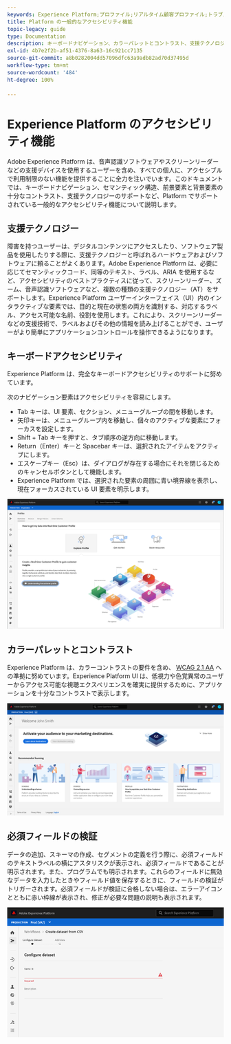 ```yaml
---
keywords: Experience Platform;プロファイル;リアルタイム顧客プロファイル;トラブルシューティング;API;統合プロファイル;統合プロファイル;統合;プロファイル;rtcp;XDMグラフ
title: Platform の一般的なアクセシビリティ機能
topic-legacy: guide
type: Documentation
description: キーボードナビゲーション、カラーパレットとコントラスト、支援テクノロジーのサポートなど、Adobe Experience Platform でサポートされている一般的なアクセシビリティ機能について説明します。
exl-id: 4b7e2f2b-af51-4376-8a63-16c921cc7135
source-git-commit: a8b0282004dd57096dfc63a9adb82ad70d37495d
workflow-type: tm+mt
source-wordcount: '484'
ht-degree: 100%

---
```


# Experience Platform のアクセシビリティ機能

Adobe Experience Platform は、音声認識ソフトウェアやスクリーンリーダーなどの支援デバイスを使用するユーザーを含め、すべての個人に、アクセシブルで利用制限のない機能を提供することに全力を注いでいます。このドキュメントでは、キーボードナビゲーション、セマンティック構造、前景要素と背景要素の十分なコントラスト、支援テクノロジーのサポートなど、Platform でサポートされている一般的なアクセシビリティ機能について説明します。

## 支援テクノロジー

障害を持つユーザーは、デジタルコンテンツにアクセスしたり、ソフトウェア製品を使用したりする際に、支援テクノロジーと呼ばれるハードウェアおよびソフトウェアに頼ることがよくあります。Adobe Experience Platform は、必要に応じてセマンティックコード、同等のテキスト、ラベル、ARIA を使用するなど、アクセシビリティのベストプラクティスに従って、スクリーンリーダー、ズーム、音声認識ソフトウェアなど、複数の種類の支援テクノロジー（AT）をサポートします。Experience Platform ユーザーインターフェイス（UI）内のインタラクティブな要素では、目的と現在の状態の両方を識別する、対応するラベル、アクセス可能な名前、役割を使用します。これにより、スクリーンリーダーなどの支援技術で、ラベルおよびその他の情報を読み上げることができ、ユーザーがより簡単にアプリケーションコントロールを操作できるようになります。

## キーボードアクセシビリティ

Experience Platform は、完全なキーボードアクセシビリティのサポートに努めています。

次のナビゲーション要素はアクセシビリティを容易にします。
* Tab キーは、UI 要素、セクション、メニューグループの間を移動します。
* 矢印キーは、メニューグループ内を移動し、個々のアクティブな要素にフォーカスを設定します。
* Shift + Tab キーを押すと、タブ順序の逆方向に移動します。
* Return（Enter）キーと Spacebar キーは、選択されたアイテムをアクティブにします。
* エスケープキー（Esc）は、ダイアログが存在する場合にそれを閉じるためのキャンセルボタンとして機能します。
* Experience Platform では、選択された要素の周囲に青い境界線を表示し、現在フォーカスされている UI 要素を明示します。

![フォーカスされていることを示すために、選択された要素の周囲に表示される青い境界線。](images/profile-overview-tab.png)

## カラーパレットとコントラスト

Experience Platform は、カラーコントラストの要件を含め、 [WCAG 2.1 AA](https://www.w3.org/TR/WCAG/) への準拠に努めています。Experience Platform UI は、低視力や色覚異常のユーザーからアクセス可能な視聴エクスペリエンスを確実に提供するために、アプリケーションを十分なコントラストで表示します。

![ Experience Platform UI のホームページに表示されるカラーパレットとコントラスト。](images/homepage.png)

## 必須フィールドの検証

データの追加、スキーマの作成、セグメントの定義を行う際に、必須フィールドのテキストラベルの横にアスタリスクが表示され、必須フィールドであることが明示されます。また、プログラムでも明示されます。これらのフィールドに無効なデータを入力したときやフィールド値を保存するときに、フィールドの検証がトリガーされます。必須フィールドが検証に合格しない場合は、エラーアイコンとともに赤い枠線が表示され、修正が必要な問題の説明も表示されます。

![検証に合格していない必須フィールドのクローズアップ。フィールドが赤で表示され、エラーアイコンが表示されます。](images/field-validation.png)
